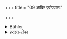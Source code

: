 +++
title = "09 आदित एवोपवासः"

+++

<details><summary>Bühler</summary>

9. But the fasting takes place on the first (Tiṣya-day) only.
</details>

<details><summary>हरदत्त-टीका</summary>

## सूत्रम्
आदित एवोपवासः ॥ ९ ॥  
### टिप्पनी
उपवासस्त्वादित एव पुष्ये भवति । न प्रतिपुष्यम् ॥९॥
</details>
